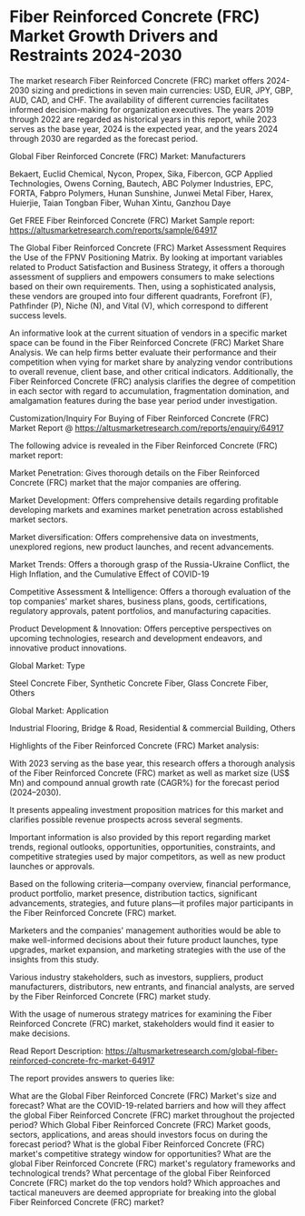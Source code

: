 <h1>Fiber Reinforced Concrete (FRC) Market Growth Drivers and Restraints 2024-2030</h1>

The market research Fiber Reinforced Concrete (FRC) market offers 2024-2030 sizing and predictions in seven main currencies: USD, EUR, JPY, GBP, AUD, CAD, and CHF. The availability of different currencies facilitates informed decision-making for organization executives. The years 2019 through 2022 are regarded as historical years in this report, while 2023 serves as the base year, 2024 is the expected year, and the years 2024 through 2030 are regarded as the forecast period.

Global Fiber Reinforced Concrete (FRC) Market: Manufacturers

Bekaert, Euclid Chemical, Nycon, Propex, Sika, Fibercon, GCP Applied Technologies, Owens Corning, Bautech, ABC Polymer Industries, EPC, FORTA, Fabpro Polymers, Hunan Sunshine, Junwei Metal Fiber, Harex, Huierjie, Taian Tongban Fiber, Wuhan Xintu, Ganzhou Daye

Get FREE Fiber Reinforced Concrete (FRC) Market Sample report: https://altusmarketresearch.com/reports/sample/64917

The Global Fiber Reinforced Concrete (FRC) Market Assessment Requires the Use of the FPNV Positioning Matrix. By looking at important variables related to Product Satisfaction and Business Strategy, it offers a thorough assessment of suppliers and empowers consumers to make selections based on their own requirements. Then, using a sophisticated analysis, these vendors are grouped into four different quadrants, Forefront (F), Pathfinder (P), Niche (N), and Vital (V), which correspond to different success levels.

An informative look at the current situation of vendors in a specific market space can be found in the Fiber Reinforced Concrete (FRC) Market Share Analysis. We can help firms better evaluate their performance and their competition when vying for market share by analyzing vendor contributions to overall revenue, client base, and other critical indicators. Additionally, the Fiber Reinforced Concrete (FRC) analysis clarifies the degree of competition in each sector with regard to accumulation, fragmentation domination, and amalgamation features during the base year period under investigation.

Customization/Inquiry For Buying of Fiber Reinforced Concrete (FRC) Market Report @ https://altusmarketresearch.com/reports/enquiry/64917

The following advice is revealed in the Fiber Reinforced Concrete (FRC) market report:

Market Penetration: Gives thorough details on the Fiber Reinforced Concrete (FRC) market that the major companies are offering.

Market Development: Offers comprehensive details regarding profitable developing markets and examines market penetration across established market sectors.

Market diversification: Offers comprehensive data on investments, unexplored regions, new product launches, and recent advancements.

Market Trends: Offers a thorough grasp of the Russia-Ukraine Conflict, the High Inflation, and the Cumulative Effect of COVID-19

Competitive Assessment & Intelligence: Offers a thorough evaluation of the top companies' market shares, business plans, goods, certifications, regulatory approvals, patent portfolios, and manufacturing capacities.

Product Development & Innovation: Offers perceptive perspectives on upcoming technologies, research and development endeavors, and innovative product innovations.

Global Market: Type

Steel Concrete Fiber, Synthetic Concrete Fiber, Glass Concrete Fiber, Others

Global Market: Application

Industrial Flooring, Bridge & Road, Residential & commercial Building, Others

Highlights of the Fiber Reinforced Concrete (FRC) Market analysis:

With 2023 serving as the base year, this research offers a thorough analysis of the Fiber Reinforced Concrete (FRC) market as well as market size (US$ Mn) and compound annual growth rate (CAGR%) for the forecast period (2024–2030).

It presents appealing investment proposition matrices for this market and clarifies possible revenue prospects across several segments.

Important information is also provided by this report regarding market trends, regional outlooks, opportunities, opportunities, constraints, and competitive strategies used by major competitors, as well as new product launches or approvals.

Based on the following criteria—company overview, financial performance, product portfolio, market presence, distribution tactics, significant advancements, strategies, and future plans—it profiles major participants in the Fiber Reinforced Concrete (FRC) market.

Marketers and the companies' management authorities would be able to make well-informed decisions about their future product launches, type upgrades, market expansion, and marketing strategies with the use of the insights from this study.

Various industry stakeholders, such as investors, suppliers, product manufacturers, distributors, new entrants, and financial analysts, are served by the Fiber Reinforced Concrete (FRC) market study.

With the usage of numerous strategy matrices for examining the Fiber Reinforced Concrete (FRC) market, stakeholders would find it easier to make decisions.

Read Report Description: https://altusmarketresearch.com/global-fiber-reinforced-concrete-frc-market-64917

The report provides answers to queries like:

What are the Global Fiber Reinforced Concrete (FRC) Market's size and forecast?
What are the COVID-19-related barriers and how will they affect the global Fiber Reinforced Concrete (FRC) market throughout the projected period?
Which Global Fiber Reinforced Concrete (FRC) Market goods, sectors, applications, and areas should investors focus on during the forecast period?
What is the global Fiber Reinforced Concrete (FRC) market's competitive strategy window for opportunities?
What are the global Fiber Reinforced Concrete (FRC) market's regulatory frameworks and technological trends?
What percentage of the global Fiber Reinforced Concrete (FRC) market do the top vendors hold?
Which approaches and tactical maneuvers are deemed appropriate for breaking into the global Fiber Reinforced Concrete (FRC) market?
